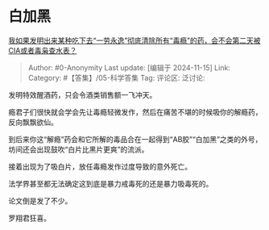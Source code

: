 # 白加黑
[我如果发明出来某种吃下去“一劳永逸”彻底清除所有“毒瘾”的药，会不会第二天被CIA或者毒枭查水表？](https://www.zhihu.com/question/562369738/answer/31920628505)

> Author: #0-Anonymity
> Last update: [编辑于 2024-11-15]
> Link:
> Category: #【答集】/05-科学答集 
> Tag: 
> 评论区:
> 泛讨论:

发明特效醒酒药，只会令酒类销售额一飞冲天。

瘾君子们很快就会学会先让毒瘾轻微发作，然后在痛苦不堪的时候吸你的解瘾药，反向飘飘欲仙。

到后来你这“解瘾”药会和它所解的毒品合在一起得到“AB胶”“白加黑”之类的外号，坊间还会出现鼓吹“白片比黑片更爽”的流派。

接着出现为了吸白片，放任毒瘾发作过度导致的意外死亡。

法学界甚至都无法确定这到底是暴力戒毒死的还是暴力吸毒死的。

论文倒是发了不少。

罗翔君狂喜。